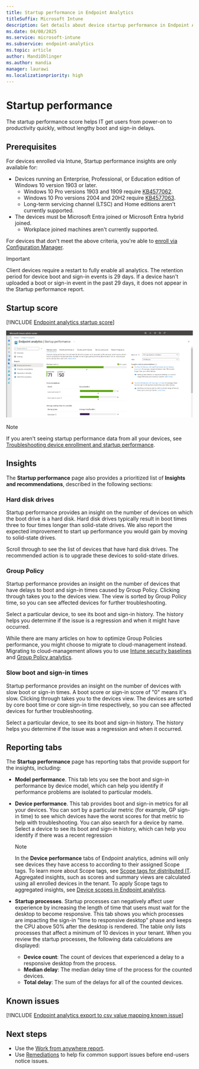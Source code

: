```yaml
---
title: Startup performance in Endpoint Analytics
titleSuffix: Microsoft Intune
description: Get details about device startup performance in Endpoint Analytics
ms.date: 04/08/2025
ms.service: microsoft-intune
ms.subservice: endpoint-analytics
ms.topic: article
author: MandiOhlinger
ms.author: mandia
manager: laurawi
ms.localizationpriority: high
---
```


# <a name="bkmk_bp"></a> Startup performance

The startup performance score helps IT get users from power-on to productivity quickly, without lengthy boot and sign-in delays.

## <a name="bkmk_prereq"></a> Prerequisites

For devices enrolled via Intune, Startup performance insights are only available for:

- Devices running an Enterprise, Professional, or Education edition of Windows 10 version 1903 or later.
  - Windows 10 Pro versions 1903 and 1909 require [KB4577062](https://support.microsoft.com/help/4577062/windows-10-update-kb4577062). <!--8392089, 8389021-->
  - Windows 10 Pro versions 2004 and 20H2 require [KB4577063](https://support.microsoft.com/help/4577063/windows-10-update-kb4577063). <!--8392089, 8389021-->
  - Long-term servicing channel (LTSC) and Home editions aren't currently supported.
- The devices must be Microsoft Entra joined or Microsoft Entra hybrid joined.
  - Workplace joined machines aren't currently supported.

For devices that don't meet the above criteria, you're able to [enroll via Configuration Manager](enroll-configmgr.md).

> [!IMPORTANT]
> Client devices require a restart to fully enable all analytics. <!--7698085--> The retention period for device boot and sign-in events is 29 days. If a device hasn't uploaded a boot or sign-in event in the past 29 days, it does not appear in the Startup performance report.

## <a name="bkmk_score"></a> Startup score

[!INCLUDE [Endpoint analytics startup score](includes/startup-score.md)]

[![Endpoint analytics startup performance page](media/startup-performance.png)](media/startup-performance.png#lightbox)

> [!NOTE]
> If you aren't seeing startup performance data from all your devices, see [Troubleshooting device enrollment and startup performance](troubleshoot.md#bkmk_enrollment_tshooter).

## Insights

The **Startup performance** page also provides a prioritized list of **Insights and recommendations**, described in the following sections:

### <a name="bkmk_hdd"></a> Hard disk drives

Startup performance provides an insight on the number of devices on which the boot drive is a hard disk. Hard disk drives typically result in boot times three to four times longer than solid-state drives. We also report the expected improvement to start up performance you would gain by moving to solid-state drives.

Scroll through to see the list of devices that have hard disk drives. The recommended action is to upgrade these devices to solid-state drives.

### <a name="bkmk_gp"></a> Group Policy

Startup performance provides an insight on the number of devices that have delays to boot and sign-in times caused by Group Policy. Clicking through takes you to the devices view. The view is sorted by Group Policy time, so you can see affected devices for further troubleshooting.

Select a particular device, to see its boot and sign-in history. The history helps you determine if the issue is a regression and when it might have occurred.

While there are many articles on how to optimize Group Policies performance, you might choose to migrate to cloud-management instead. Migrating to cloud-management allows you to use [Intune security baselines](../intune-service/protect/security-baselines.md) and [Group Policy analytics](../intune-service/configuration/group-policy-analytics.md).

### <a name="bkmk_sb"></a> Slow boot and sign-in times

Startup performance provides an insight on the number of devices with slow boot or sign-in times. A boot score or sign-in score of "0" means it's slow. Clicking through takes you to the devices view. The devices are sorted by core boot time or core sign-in time respectively, so you can see affected devices for further troubleshooting.

Select a particular device, to see its boot and sign-in history. The history helps you determine if the issue was a regression and when it occurred.

## <a name="bkmk_report"></a> Reporting tabs

The **Startup performance** page has reporting tabs that provide support for the insights, including:

- **Model performance**. This tab lets you see the boot and sign-in performance by device model, which can help you identify if performance problems are isolated to particular models.
- **Device performance**. This tab provides boot and sign-in metrics for all your devices. You can sort by a particular metric (for example, GP sign-in time) to see which devices have the worst scores for that metric to help with troubleshooting. You can also search for a device by name. Select a device to see its boot and sign-in history, which can help you identify if there was a recent regression
  > [!Note]
  > In the **Device performance** tabs of Endpoint analytics, admins will only see devices they have access to according to their assigned Scope tags. To learn more about Scope tags, see [Scope tags for distributed IT](../intune-service/fundamentals/scope-tags.md). Aggregated insights, such as scores and summary views are calculated using all enrolled devices in the tenant. To apply Scope tags to aggregated insights, see [Device scopes in Endpoint analytics](device-scopes.md).

- **Startup processes**. Startup processes can negatively affect user experience by increasing the length of time that users must wait for the desktop to become responsive. This tab shows you which processes are impacting the sign-in "time to responsive desktop" phase and keeps the CPU above 50% after the desktop is rendered. The table only lists processes that affect a minimum of 10 devices in your tenant. When you review the startup processes, the following data calculations are displayed:
  - **Device count**: The count of devices that experienced a delay to a responsive desktop from the process.
  - **Median delay**: The median delay time of the process for the counted devices.
  - **Total delay**: The sum of the delays for all of the counted devices.

## Known issues

[!INCLUDE [Endpoint analytics export to csv value mapping known issue](includes/known-issue-csv-mapping.md)]

## Next steps

- Use the [Work from anywhere report](work-from-anywhere.md).
- Use [Remediations](../intune-service/fundamentals/remediations.md) to help fix common support issues before end-users notice issues.
